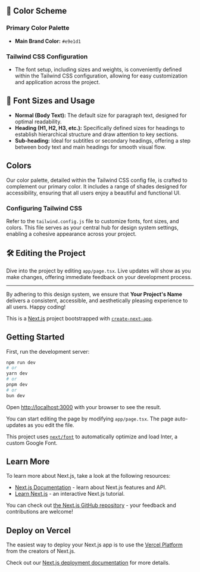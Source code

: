 ## 🎨 Color Scheme

### Primary Color Palette

- **Main Brand Color:** `#e9e1d1`


### Tailwind CSS Configuration

- The font setup, including sizes and weights, is conveniently defined within the Tailwind CSS configuration, allowing for easy customization and application across the project.

## 📏 Font Sizes and Usage

- **Normal (Body Text):** The default size for paragraph text, designed for optimal readability.
- **Heading (H1, H2, H3, etc.):** Specifically defined sizes for headings to establish hierarchical structure and draw attention to key sections.
- **Sub-heading:** Ideal for subtitles or secondary headings, offering a step between body text and main headings for smooth visual flow.

## Colors

Our color palette, detailed within the Tailwind CSS config file, is crafted to complement our primary color. It includes a range of shades designed for accessibility, ensuring that all users enjoy a beautiful and functional UI.

### Configuring Tailwind CSS

Refer to the `tailwind.config.js` file to customize fonts, font sizes, and colors. This file serves as your central hub for design system settings, enabling a cohesive appearance across your project.

## 🛠 Editing the Project

Dive into the project by editing `app/page.tsx`. Live updates will show as you make changes, offering immediate feedback on your development process.

---

By adhering to this design system, we ensure that **Your Project's Name** delivers a consistent, accessible, and aesthetically pleasing experience to all users. Happy coding!


This is a [Next.js](https://nextjs.org/) project bootstrapped with [`create-next-app`](https://github.com/vercel/next.js/tree/canary/packages/create-next-app).

## Getting Started

First, run the development server:

```bash
npm run dev
# or
yarn dev
# or
pnpm dev
# or
bun dev
```

Open [http://localhost:3000](http://localhost:3000) with your browser to see the result.

You can start editing the page by modifying `app/page.tsx`. The page auto-updates as you edit the file.

This project uses [`next/font`](https://nextjs.org/docs/basic-features/font-optimization) to automatically optimize and load Inter, a custom Google Font.

## Learn More

To learn more about Next.js, take a look at the following resources:

- [Next.js Documentation](https://nextjs.org/docs) - learn about Next.js features and API.
- [Learn Next.js](https://nextjs.org/learn) - an interactive Next.js tutorial.

You can check out [the Next.js GitHub repository](https://github.com/vercel/next.js/) - your feedback and contributions are welcome!

## Deploy on Vercel

The easiest way to deploy your Next.js app is to use the [Vercel Platform](https://vercel.com/new?utm_medium=default-template&filter=next.js&utm_source=create-next-app&utm_campaign=create-next-app-readme) from the creators of Next.js.

Check out our [Next.js deployment documentation](https://nextjs.org/docs/deployment) for more details.
